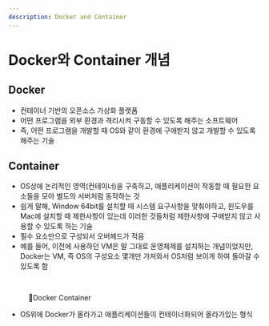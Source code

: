 ```yaml
---
description: Docker and Container
---
```


# Docker와 Container 개념

## Docker

* 컨테이너 기반의 오픈소스 가상화 플랫폼
* 어떤 프로그램을 외부 환경과 격리시켜 구동할 수 있도록 해주는 소프트웨어
* 즉, 어떤 프로그램을 개발할 때 OS와 같이 환경에 구애받지 않고 개발할 수 있도록 해주는 기술

## Container

* OS상에 논리적인 영역(컨테이너)을 구축하고, 애플리케이션이 작동할 때 필요한 요소들을 모아 별도의 서버처럼 동작하는 것
* 쉽게 말해, Window 64bit를 설치할 때 시스템 요구사항을 맞춰야하고, 윈도우를 Mac에 설치할 때 제한사항이 있는데 이러한 것들처럼 제한사항에 구애받지 않고 사용할 수 있도록 하는 기술
* 필수 요소만으로 구성되서 오버헤드가 적음
* 예를 들어, 이전에 사용하던 VM은 말 그대로 운영체제를 설치하는 개념이었지만, Docker는 VM, 즉 OS의 구성요소 몇개만 가져와서 OS처럼 보이게 하여 돌아갈 수 있도록 함

<figure><img src="../.gitbook/assets/Docker 구조.png" alt=""><figcaption><p>Docker Container</p></figcaption></figure>

* OS위에 Docker가 올라가고 애플리케이션들이 컨테이너화되어 올라가있는 형식
